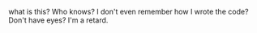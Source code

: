 what is this? Who knows? I don't even remember how I wrote the code? Don't have eyes? I'm a retard.
